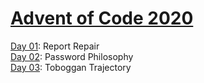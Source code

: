 # [Advent of Code 2020](https://adventofcode.com/2020)

[Day 01](https://github.com/enigm4tik/advent-of-code/tree/main/2020/day01): Report Repair  
[Day 02](https://github.com/enigm4tik/advent-of-code/tree/main/2020/day02): Password Philosophy  
[Day 03](https://github.com/enigm4tik/advent-of-code/tree/main/2020/day03): Toboggan Trajectory  
<!--[Day 04](https://github.com/enigm4tik/advent-of-code/tree/main/2020/day04): Passport Processing  
[Day 05](https://github.com/enigm4tik/advent-of-code/tree/main/2020/day05): Binary Boarding  
[Day 06](https://github.com/enigm4tik/advent-of-code/tree/main/2020/day06): Custom Customs  
[Day 07](https://github.com/enigm4tik/advent-of-code/tree/main/2020/day07): Handy Haversacks  
[Day 08](https://github.com/enigm4tik/advent-of-code/tree/main/2020/day08): Handheld Halting  
[Day 09](https://github.com/enigm4tik/advent-of-code/tree/main/2020/day09): Encoding Error    
[Day 10](https://github.com/enigm4tik/advent-of-code/tree/main/2020/day10): Adapter Array  
[Day 11](https://github.com/enigm4tik/advent-of-code/tree/main/2020/day11): Seating System  
[Day 12](https://github.com/enigm4tik/advent-of-code/tree/main/2020/day12): Rain Risk  
[Day 13](https://github.com/enigm4tik/advent-of-code/tree/main/2020/day13): Shuttle Search  
[Day 14](https://github.com/enigm4tik/advent-of-code/tree/main/2020/day14): Docking Data  
[Day 15](https://github.com/enigm4tik/advent-of-code/tree/main/2020/day15): Rambunctious Recitation  
[Day 16](https://github.com/enigm4tik/advent-of-code/tree/main/2020/day16): Ticket Translation  
[Day 17](https://github.com/enigm4tik/advent-of-code/tree/main/2020/day17): Conway Cubes  
[Day 18](https://github.com/enigm4tik/advent-of-code/tree/main/2020/day18): Operation Order  
[Day 19](https://github.com/enigm4tik/advent-of-code/tree/main/2020/day19): Monster Messages  
[Day 20](https://github.com/enigm4tik/advent-of-code/tree/main/2020/day20): Jurassic Jigsaw  
[Day 21](https://github.com/enigm4tik/advent-of-code/tree/main/2020/day21): Allergen Assessment  
[Day 22](https://github.com/enigm4tik/advent-of-code/tree/main/2020/day22): Crab Combat  
[Day 23](https://github.com/enigm4tik/advent-of-code/tree/main/2020/day23): Crab Cups  
[Day 24](https://github.com/enigm4tik/advent-of-code/tree/main/2020/day24): Lobby Layout  
[Day 25](https://github.com/enigm4tik/advent-of-code/tree/main/2020/day25): Combo Breaker  -->
